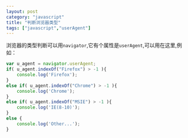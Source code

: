 ```yaml
---
layout: post
category: "javascript"
title: "判断浏览器类型"
tags: ["javascript","userAgent"]
---
```

浏览器的类型判断可以用`navigator`,它有个属性是`userAgent`,可以用在这里,例如：

```javascript
var u_agent = navigator.userAgent;
if( u_agent.indexOf("Firefox") > -1 ){
	console.log('Firefox');
}
else if( u_agent.indexOf("Chrome") > -1 ){
	console.log('Chrome');
}
else if( u_agent.indexOf("MSIE") > -1 ){
	console.log('IE(8-10)');
}
else {
	console.log('Other...');
}
```